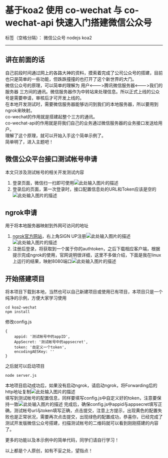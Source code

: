 ﻿# 基于koa2 使用 co-wechat 与 co-wechat-api 快速入门搭建微信公众号

标签（空格分隔）： 微信公众号 nodejs koa2

---

## 讲在前面的话 ##
自己前段时间通过网上的各路大神的资料，摸索着完成了公司公众号的搭建，目前也只是简单的一些功能，但跌跌撞撞的也打开了这个新世界的大门。<br>
微信公众号的原理，可以简单的理解为 用户<--->腾讯微信服务器<--->我们的服务器 三方间的通讯。微信服务器作为中转站来处理信息。所以正式上线的公众号是需要申请，审核后才可开发上线的。<br>
在本地开发测试时，需要微信服务器能够访问到我们的本地服务器，所以要用到ngrok来映射。<br>
co-wechat的作用就是搭建起整个三方的通讯。<br>
co-wechat-api的作用就是将我们自己的业务通过微信服务器的业务接口发送给用户。<br>
理解了这个原理，就可以开始入手这个简单示例了。<br>
简单明了，进入主题吧！

## 微信公众平台接口测试帐号申请 ##
本文只涉及测试帐号的相关开发测试内容

 1. 登录页面，微信扫一扫即可使用![此处输入图片的描述][1]
 2. 登录后的页面，第一次登录时，接口配置信息处的URL和Token应该是空的![此处输入图片的描述][2]

## ngrok申请 ##
用于将本地服务器映射到外网可访问的地址

 1. [ngrok官方网站][3]，右上角SIGN UP注册![此处输入图片的描述][4]![此处输入图片的描述][5]
 2. 注册后登录，将获取到一个属于你的authtoken，之后下载相应客户端，根据提示完成ngrok的使用，官网说明很详细，这里不多做介绍，下面是我在linux上运行的结果，映射8080端口![此处输入图片的描述][6]

## 开始搭建项目 ##
将本项目下载到本地，当然也可以自己新建项目或使用已有项目，本项目只是一个纯净的示例，方便大家学习使用

    cd koa2-wechat
    npm install

修改config.js

    {
        appid: '测试帐号中的appID',
        AppSecret: '测试帐号中的appsecret',
        token: '自定义一个token',
        encodingAESKey: ''
    }

之后就可以启动项目

    node server.js

本地项目启动成功后，如果没有启动ngrok，请启动ngrok，将Forwarding后的http地址复制![此处输入图片的描述][7]<br>
填写到测试帐号的配置信息，同样要填写config.js中自定义好的token，注意要保持一致![此处输入图片的描述][8]
完成后，确保config.js中appid与appsecret填写正确，测试帐号url与token填写正确，点击提交，注意上方提示，出现黄色的配置失败也是正常状况，需要再次点击提交，出现绿色的配置成功，恭喜你，已经完成了测试开发版微信公众号搭建，扫描测试帐号的二维码就可以看到刚刚搭建的内容了。

更多的功能以及本示例中的简单代码，同学们请自行学习！

以上都是个人原创，如有不妥之处，望指点！

  [1]: https://twoold-1256656839.cos.ap-beijing.myqcloud.com/share/wechat-koa2/1.png
  [2]: https://twoold-1256656839.cos.ap-beijing.myqcloud.com/share/wechat-koa2/2.png
  [3]: https://ngrok.com/
  [4]: https://twoold-1256656839.cos.ap-beijing.myqcloud.com/share/wechat-koa2/3.png
  [5]: https://twoold-1256656839.cos.ap-beijing.myqcloud.com/share/wechat-koa2/4.png
  [6]: https://twoold-1256656839.cos.ap-beijing.myqcloud.com/share/wechat-koa2/5.png
  [7]: https://twoold-1256656839.cos.ap-beijing.myqcloud.com/share/wechat-koa2/5.png
  [8]: https://twoold-1256656839.cos.ap-beijing.myqcloud.com/share/wechat-koa2/6.png
